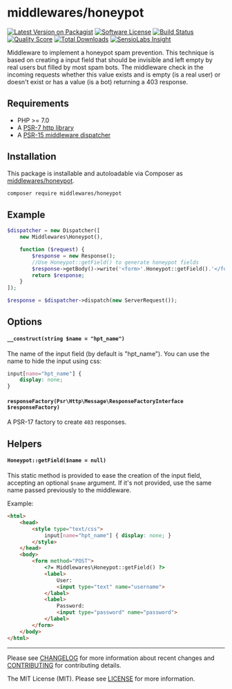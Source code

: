 # middlewares/honeypot

[![Latest Version on Packagist][ico-version]][link-packagist]
[![Software License][ico-license]](LICENSE)
[![Build Status][ico-travis]][link-travis]
[![Quality Score][ico-scrutinizer]][link-scrutinizer]
[![Total Downloads][ico-downloads]][link-downloads]
[![SensioLabs Insight][ico-sensiolabs]][link-sensiolabs]

Middleware to implement a honeypot spam prevention. This technique is based on creating a input field that should be invisible and left empty by real users but filled by most spam bots. The middleware check in the incoming requests whether this value exists and is empty (is a real user) or doesn't exist or has a value (is a bot) returning a 403 response.

## Requirements

* PHP >= 7.0
* A [PSR-7 http library](https://github.com/middlewares/awesome-psr15-middlewares#psr-7-implementations)
* A [PSR-15 middleware dispatcher](https://github.com/middlewares/awesome-psr15-middlewares#dispatcher)

## Installation

This package is installable and autoloadable via Composer as [middlewares/honeypot](https://packagist.org/packages/middlewares/honeypot).

```sh
composer require middlewares/honeypot
```

## Example

```php
$dispatcher = new Dispatcher([
	new Middlewares\Honeypot(),

    function ($request) {
        $response = new Response();
        //Use Honeypot::getField() to generate honeypot fields
        $response->getBody()->write('<form>'.Honeypot::getField().'</form>');
        return $response;
    }
]);

$response = $dispatcher->dispatch(new ServerRequest());
```

## Options

#### `__construct(string $name = "hpt_name")`

The name of the input field (by default is "hpt_name"). You can use the name to hide the input using css:

```css
input[name="hpt_name"] {
    display: none;
}
```

#### `responseFactory(Psr\Http\Message\ResponseFactoryInterface $responseFactory)`

A PSR-17 factory to create `403` responses.

## Helpers

#### `Honeypot::getField($name = null)`

This static method is provided to ease the creation of the input field, accepting an optional `$name` argument. If it's not provided, use the same name passed previously to the middleware.

Example:

```html
<html>
    <head>
        <style type="text/css">
            input[name="hpt_name"] { display: none; }
        </style>
    </head>
    <body>
        <form method="POST">
            <?= Middlewares\Honeypot::getField() ?>
            <label>
                User:
                <input type="text" name="username">
            </label>
            <label>
                Password:
                <input type="password" name="password">
            </label>
        </form>
    </body>
</html>
```

---

Please see [CHANGELOG](CHANGELOG.md) for more information about recent changes and [CONTRIBUTING](CONTRIBUTING.md) for contributing details.

The MIT License (MIT). Please see [LICENSE](LICENSE) for more information.

[ico-version]: https://img.shields.io/packagist/v/middlewares/honeypot.svg?style=flat-square
[ico-license]: https://img.shields.io/badge/license-MIT-brightgreen.svg?style=flat-square
[ico-travis]: https://img.shields.io/travis/middlewares/honeypot/master.svg?style=flat-square
[ico-scrutinizer]: https://img.shields.io/scrutinizer/g/middlewares/honeypot.svg?style=flat-square
[ico-downloads]: https://img.shields.io/packagist/dt/middlewares/honeypot.svg?style=flat-square
[ico-sensiolabs]: https://img.shields.io/sensiolabs/i/27e336bd-2e22-4125-af7c-3a8ef44468b0.svg?style=flat-square

[link-packagist]: https://packagist.org/packages/middlewares/honeypot
[link-travis]: https://travis-ci.org/middlewares/honeypot
[link-scrutinizer]: https://scrutinizer-ci.com/g/middlewares/honeypot
[link-downloads]: https://packagist.org/packages/middlewares/honeypot
[link-sensiolabs]: https://insight.sensiolabs.com/projects/27e336bd-2e22-4125-af7c-3a8ef44468b0
